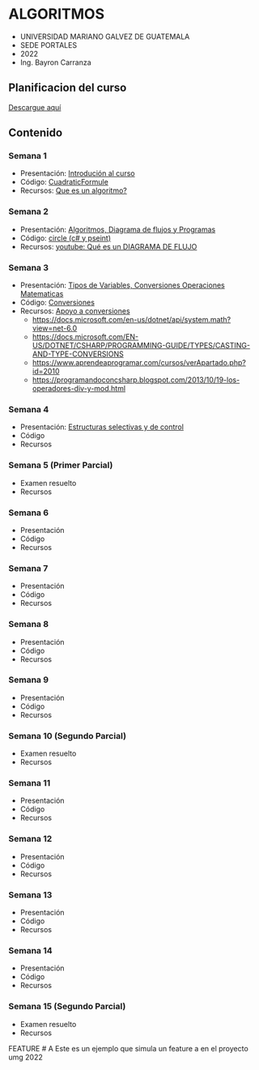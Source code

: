 # ALGORITMOS

* UNIVERSIDAD MARIANO GALVEZ DE GUATEMALA
* SEDE PORTALES
* 2022
* Ing. Bayron Carranza


## Planificacion del curso
[Descargue aquí](https://docs.google.com/spreadsheets/d/1dhTkwJl1TGAhlQyqhYz2IhJkhwDJ2M2YuYUjln04xJI/edit?usp=sharing)

## Contenido

### Semana 1
-   Presentación: [Introdución al curso](https://view.genial.ly/5f0210dcb9ee450d8ba025c5/presentation-algortimos-semana-1)
-   Código: [CuadraticFormule](https://github.com/bcarranza/algorithms-umg-2022/tree/main/semana1/cuadraticFormule)
-   Recursos: [Que es un algoritmo?](https://www.youtube.com/watch?v=U3CGMyjzlvM)

### Semana 2
-   Presentación: [Algoritmos, Diagrama de flujos y Programas](https://www.canva.com/design/DAD6yz5I1Fw/mOTtvx7GTgWHFqqYZAViaA/view?utm_content=DAD6yz5I1Fw&utm_campaign=designshare&utm_medium=link&utm_source=publishsharelink)
-   Código: [circle (c# y pseint)](https://github.com/bcarranza/algorithms-umg-2022/tree/main/semana2)
-   Recursos: [youtube: Qué es un DIAGRAMA DE FLUJO](https://www.youtube.com/watch?v=Kucgc6NpGwc)

### Semana 3
-   Presentación: [Tipos de Variables, Conversiones Operaciones Matematicas](https://www.canva.com/design/DAD7dKHy3so/QkcY_qtgdURgiXYSAutV-g/view?utm_content=DAD7dKHy3so&utm_campaign=designshare&utm_medium=link&utm_source=publishsharelink)
-   Código: [Conversiones](https://github.com/bcarranza/algorithms-umg-2022/tree/main/semana3)
-   Recursos: [Apoyo a conversiones](https://www.youtube.com/watch?v=aVRnPB70JOI)
    - https://docs.microsoft.com/en-us/dotnet/api/system.math?view=net-6.0
    - https://docs.microsoft.com/EN-US/DOTNET/CSHARP/PROGRAMMING-GUIDE/TYPES/CASTING-AND-TYPE-CONVERSIONS
    - https://www.aprendeaprogramar.com/cursos/verApartado.php?id=2010
    - https://programandoconcsharp.blogspot.com/2013/10/19-los-operadores-div-y-mod.html 
### Semana 4
-   Presentación: [Estructuras selectivas y de control](https://www.canva.com/design/DAD7dKHy3so/QkcY_qtgdURgiXYSAutV-g/view?utm_content=DAD7dKHy3so&utm_campaign=designshare&utm_medium=link&utm_source=publishsharelink#12)
-   Código
-   Recursos

### Semana 5 (Primer Parcial)
-   Examen resuelto
-   Recursos

### Semana 6
-   Presentación
-   Código
-   Recursos

### Semana 7
-   Presentación
-   Código
-   Recursos

### Semana 8
-   Presentación
-   Código
-   Recursos

### Semana 9
-   Presentación
-   Código
-   Recursos

### Semana 10 (Segundo Parcial)
-   Examen resuelto
-   Recursos

### Semana 11
-   Presentación
-   Código
-   Recursos

### Semana 12
-   Presentación
-   Código
-   Recursos

### Semana 13
-   Presentación
-   Código
-   Recursos

### Semana 14
-   Presentación
-   Código
-   Recursos

### Semana 15 (Segundo Parcial)
-   Examen resuelto
-   Recursos












FEATURE # A
Este es un ejemplo que simula un feature a en el proyecto umg 2022
